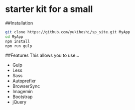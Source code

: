 # starter kit for a small 

##Installation
```bash
git clone https://github.com/yukihoshi/sp_site.git MyApp
cd MyApp
npm install
npm run gulp
```

##Features
This allows you to use...
- Gulp
- Less
- Sass
- Autoprefixr
- BrowserSync
- Imagemin
- Bootstrap
- jQuery
